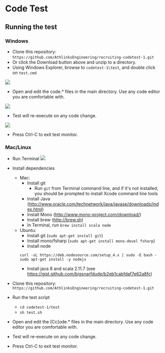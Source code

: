# Code Test
## Running the test
### Windows

- Clone this repository: `https://github.com/AthlinksEngineering/recruiting-codetest-1.git`
- Or click the Download button above and unzip to a directory.
- Using Windows Explorer, browse to `codetest-1\test`, and double click on `test.cmd`

![](http://i.imgur.com/LFlkioh.png)
- Open and edit the code.* files in the main directory. Use any code editor you are comfortable with.

![](http://i.imgur.com/4CBdwDz.png)
- Test will re-execute on any code change.

![](http://i.imgur.com/fvPU3IQ.png)
- Press Ctrl-C to exit test monitor.

### Mac/Linux
- Run Terminal ![](http://i.imgur.com/SXN3tNM.png)

- Install dependencies
    - Mac: 
        - Install git
            - Run `git` from Terminal command line, and if it's not installed, you should be prompted to install Xcode command line tools
        - Install Java (http://www.oracle.com/technetwork/java/javase/downloads/index.html)
        - Install Mono (http://www.mono-project.com/download/)
        - Install brew (http://brew.sh)
        - In Terminal, run `brew install scala node`
    - Ubuntu: 
        - Install git (`sudo apt-get install git`)
        - Install mono/fsharp (`sudo apt-get install mono-devel fsharp`)
        - Install node
        ````
        curl -sL https://deb.nodesource.com/setup_4.x | sudo -E bash -
        sudo apt-get install -y nodejs
        ````
        - Install java 8 and scala 2.11.7 (see https://gist.github.com/bigsnarfdude/b2eb1cabfdaf7e62a8fc)
- Clone this repository: `https://github.com/AthlinksEngineering/recruiting-codetest-1.git`
- Run the test script
  - `cd codetest-1/test`
  - `sh test.sh`
- Open and edit the [Cc]ode.* files in the main directory. Use any code editor you are comfortable with.
- Test will re-execute on any code change.
- Press Ctrl-C to exit test monitor.
